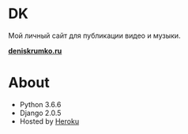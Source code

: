 # DK

Мой личный сайт для публикации видео и музыки.

**[deniskrumko.ru](deniskrumko.ru)**

# About

* Python 3.6.6
* Django 2.0.5
* Hosted by [Heroku](https://www.heroku.com/)
